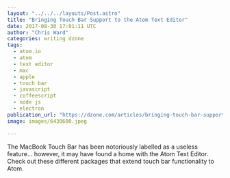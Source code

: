 ```yaml
---
layout: "../../../layouts/Post.astro"
title: "Bringing Touch Bar Support to the Atom Text Editor"
date: 2017-08-30 17:01:11 UTC
author: "Chris Ward"
categories: writing dzone
tags:
  - atom.io
  - atom
  - text editor
  - mac
  - apple
  - touch bar
  - javascript
  - coffeescript
  - node js
  - electron
publication_url: "https://dzone.com/articles/bringing-touch-bar-support-to-the-atom-text-editor"
image: images/6430600.jpeg

---
```

The MacBook Touch Bar has been notoriously labelled as a useless feature... however, it may have found a home with the Atom Text Editor. Check out these different packages that extend touch bar functionality to Atom.

